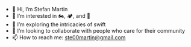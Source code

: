 - 👋 Hi, I’m Stefan Martin
- 👀 I’m interested in 🏍️, 🏕️, and 📲
- 🌱 I’m exploring the intricacies of swift
- 💞️ I’m looking to collaborate with people who care for their community
- 📫 How to reach me: ste00martin@gmail.com
